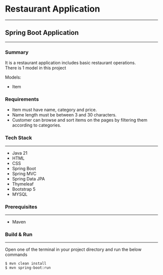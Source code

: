 # Restaurant Application
---

## Spring Boot Application
---

### Summary
It is a restaurant application includes basic restaurant operations.<br/>
There is 1 model in this project

Models:
- Item

### Requirements
- Item must have name, category and price.
- Name length must be between 3 and 30 characters.
- Customer can browse and sort items on the pages by filtering them according to categories.

### Tech Stack
---
- Java 21
- HTML
- CSS
- Spring Boot
- Spring MVC
- Spring Data JPA
- Thymeleaf
- Bootstrap 5
- MYSQL

### Prerequisites
---
- Maven

### Build & Run
---
Open one of the terminal in your project directory and run the below commands

```
$ mvn clean install
$ mvn spring-boot:run
```
